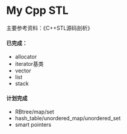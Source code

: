 # My Cpp STL

主要参考资料：《C++STL源码剖析》

#### 已完成：

- allocator
- iterator基类
- vector
- list
- stack

#### 计划完成

- RBtree/map/set
- hash_table/unordered_map/unordered_set
- smart pointers

